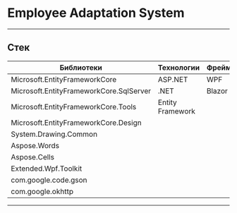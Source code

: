 # Employee Adaptation System

- - -

## Стек

| Библиотеки                              | Технологии       | Фреймворки |
|-----------------------------------------|:-----------------|:-----------|
| Microsoft.EntityFrameworkCore           | ASP.NET          | WPF        |
| Microsoft.EntityFrameworkCore.SqlServer | .NET             | Blazor     |
| Microsoft.EntityFrameworkCore.Tools     | Entity Framework |            |
| Microsoft.EntityFrameworkCore.Design    |                  |            |
| System.Drawing.Common                   |                  |            |
| Aspose.Words                            |                  |            |
| Aspose.Cells                            |                  |            |
| Extended.Wpf.Toolkit                    |                  |            |
| com.google.code.gson                    |                  |            |
| com.google.okhttp                       |                  |            |
- - -
